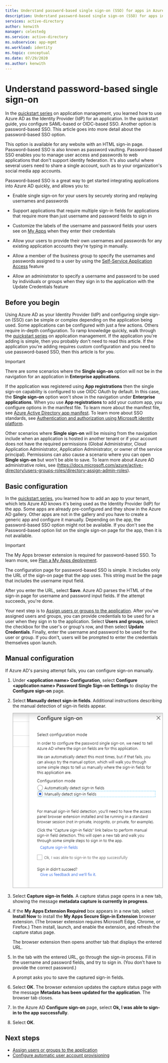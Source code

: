 ```yaml
---
title: Understand password-based single sign-on (SSO) for apps in Azure Active Directory
description: Understand password-based single sign-on (SSO) for apps in Azure Active Directory
services: active-directory
author: kenwith
manager: celestedg
ms.service: active-directory
ms.subservice: app-mgmt
ms.workload: identity
ms.topic: conceptual
ms.date: 07/29/2020
ms.author: kenwith
---
```


# Understand password-based single sign-on

In the [quickstart series](view-applications-portal.md) on application management, you learned how to use Azure AD as the Identity Provider (IdP) for an application. In the quickstart guide, you configure SAML-based or OIDC-based SSO. Another option is password-based SSO. This article goes into more detail about the password-based SSO option. 

This option is available for any website with an HTML sign-in page. Password-based SSO is also known as password vaulting. Password-based SSO enables you to manage user access and passwords to web applications that don't support identity federation. It's also useful where several users need to share a single account, such as to your organization's social media app accounts.

Password-based SSO is a great way to get started integrating applications into Azure AD quickly, and allows you to:

- Enable single sign-on for your users by securely storing and replaying usernames and passwords

- Support applications that require multiple sign-in fields for applications that require more than just username and password fields to sign in

- Customize the labels of the username and password fields your users see on [My Apps](../user-help/my-apps-portal-end-user-access.md) when they enter their credentials

- Allow your users to provide their own usernames and passwords for any existing application accounts they're typing in manually.

- Allow a member of the business group to specify the usernames and passwords assigned to a user by using the [Self-Service Application Access](./manage-self-service-access.md) feature

-   Allow an administrator to specify a username and password to be used by individuals or groups when they sign in to the application with the Update Credentials feature 

## Before you begin

Using Azure AD as your Identity Provider (IdP) and configuring single sign-on (SSO) can be simple or complex depending on the application being used. Some applications can be configured with just a few actions. Others require in-depth configuration. To ramp knowledge quickly, walk through the [quickstart series](view-applications-portal.md) on application management. If the application you're adding is simple, then you probably don't need to read this article. If the application you're adding requires custom configuration and you need to use password-based SSO, then this article is for you.

> [!IMPORTANT] 
> There are some scenarios where the **Single sign-on** option will not be in the navigation for an application in **Enterprise applications**. 
>
> If the application was registered using **App registrations** then the single sign-on capability is configured to use OIDC OAuth by default. In this case, the **Single sign-on** option won't show in the navigation under **Enterprise applications**. When you use **App registrations** to add your custom app, you configure options in the manifest file. To learn more about the manifest file, see [Azure Active Directory app manifest](../develop/reference-app-manifest.md). To learn more about SSO standards, see [Authentication and authorization using Microsoft identity platform](../develop/authentication-vs-authorization.md#authentication-and-authorization-using-microsoft-identity-platform). 
>
> Other scenarios where **Single sign-on** will be missing from the navigation include when an application is hosted in another tenant or if your account does not have the required permissions (Global Administrator, Cloud Application Administrator, Application Administrator, or owner of the service principal). Permissions can also cause a scenario where you can open **Single sign-on** but won't be able to save. To learn more about Azure AD administrative roles, see (https://docs.microsoft.com/azure/active-directory/users-groups-roles/directory-assign-admin-roles).


## Basic configuration

In the [quickstart series](view-applications-portal.md), you learned how to add an app to your tenant, which lets Azure AD knows it's being used as the Identity Provider (IdP) for the app. Some apps are already pre-configured and they show in the Azure AD gallery. Other apps are not in the gallery and you have to create a generic app and configure it manually. Depending on the app, the password-based SSO option might not be available. If you don't see the Password-based option list on the single sign-on page for the app, then it is not available.

> [!IMPORTANT]
> The My Apps browser extension is required for password-based SSO. To learn more, see [Plan a My Apps deployment](access-panel-deployment-plan.md).

The configuration page for password-based SSO is simple. It includes only the URL of the sign-on page that the app uses. This string must be the page that includes the username input field.

After you enter the URL, select **Save**. Azure AD parses the HTML of the sign-in page for username and password input fields. If the attempt succeeds, you're done.
 
Your next step is to [Assign users or groups to the application](./assign-user-or-group-access-portal.md). After you've assigned users and groups, you can provide credentials to be used for a user when they sign in to the application. Select **Users and groups**, select the checkbox for the user's or group's row, and then select **Update Credentials**. Finally, enter the username and password to be used for the user or group. If you don't, users will be prompted to enter the credentials themselves upon launch.
 

## Manual configuration

If Azure AD's parsing attempt fails, you can configure sign-on manually.

1. Under **\<application name> Configuration**, select **Configure \<application name> Password Single Sign-on Settings** to display the **Configure sign-on** page. 

2. Select **Manually detect sign-in fields**. Additional instructions describing the manual detection of sign-in fields appear.

   ![Manual configuration of password-based single sign-on](./media/configure-password-single-sign-on/password-configure-sign-on.png)
3. Select **Capture sign-in fields**. A capture status page opens in a new tab, showing the message **metadata capture is currently in progress**.

4. If the **My Apps Extension Required** box appears in a new tab, select **Install Now** to install the **My Apps Secure Sign-in Extension** browser extension. (The browser extension requires Microsoft Edge, Chrome, or Firefox.) Then install, launch, and enable the extension, and refresh the capture status page.

   The browser extension then opens another tab that displays the entered URL.
5. In the tab with the entered URL, go through the sign-in process. Fill in the username and password fields, and try to sign in. (You don't have to provide the correct password.)

   A prompt asks you to save the captured sign-in fields.
6. Select **OK**. The browser extension updates the capture status page with the message **Metadata has been updated for the application**. The browser tab closes.

7. In the Azure AD **Configure sign-on** page, select **Ok, I was able to sign-in to the app successfully**.

8. Select **OK**.

## Next steps

- [Assign users or groups to the application](./assign-user-or-group-access-portal.md)
- [Configure automatic user account provisioning](../app-provisioning/configure-automatic-user-provisioning-portal.md)